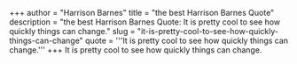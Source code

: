 +++
author = "Harrison Barnes"
title = "the best Harrison Barnes Quote"
description = "the best Harrison Barnes Quote: It is pretty cool to see how quickly things can change."
slug = "it-is-pretty-cool-to-see-how-quickly-things-can-change"
quote = '''It is pretty cool to see how quickly things can change.'''
+++
It is pretty cool to see how quickly things can change.
